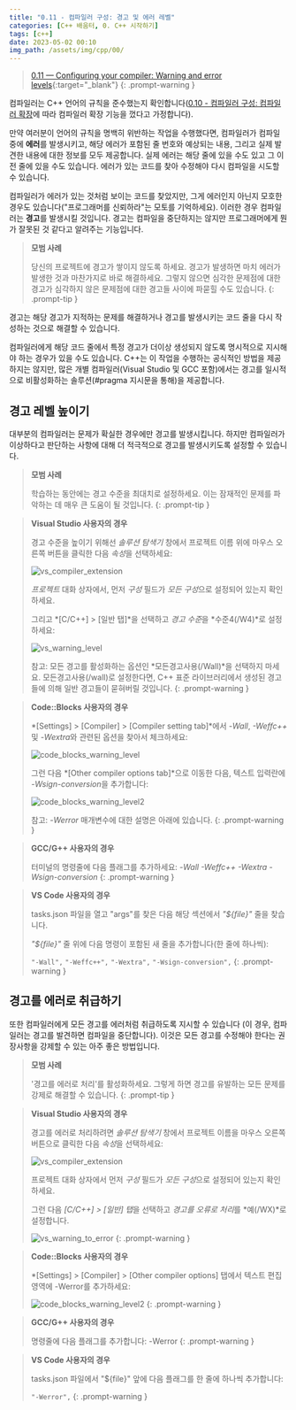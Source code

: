 ```yaml
---
title: "0.11 - 컴파일러 구성: 경고 및 에러 레벨"
categories: [C++ 배움터, 0. C++ 시작하기]
tags: [c++]
date: 2023-05-02 00:10
img_path: /assets/img/cpp/00/
---
```


> [0.11 — Configuring your compiler: Warning and error levels](https://www.learncpp.com/cpp-tutorial/configuring-your-compiler-warning-and-error-levels/){:target="_blank"}
{: .prompt-warning }


컴파일러는 C++ 언어의 규칙을 준수했는지 확인합니다([0.10 - 컴파일러 구성: 컴파일러 확장](2023-05-01-0.10-configuring-your-compiler-compiler-extensions.md)에 따라 컴파일러 확장 기능을 껐다고 가정합니다).

만약 여러분이 언어의 규칙을 명백히 위반하는 작업을 수행했다면, 컴파일러가 컴파일 중에 **에러**를 발생시키고, 해당 에러가 포함된 줄 번호와 예상되는 내용, 그리고 실제 발견한 내용에 대한 정보를 모두 제공합니다. 실제 에러는 해당 줄에 있을 수도 있고 그 이전 줄에 있을 수도 있습니다. 에러가 있는 코드를 찾아 수정해야 다시 컴파일을 시도할 수 있습니다.

컴파일러가 에러가 있는 것처럼 보이는 코드를 찾았지만, 그게 에러인지 아닌지 모호한 경우도 있습니다("프로그래머를 신뢰하라"는 모토를 기억하세요). 이러한 경우 컴파일러는 **경고**를 발생시킬 것입니다. 경고는 컴파일을 중단하지는 않지만 프로그래머에게 뭔가 잘못된 것 같다고 알려주는 기능입니다.

> **모범 사례**
>
> 당신의 프로젝트에 경고가 쌓이지 않도록 하세요. 경고가 발생하면 마치 에러가 발생한 것과 마찬가지로 바로 해결하세요. 그렇지 않으면 심각한 문제점에 대한 경고가 심각하지 않은 문제점에 대한 경고들 사이에 파묻힐 수도 있습니다.
{: .prompt-tip }

경고는 해당 경고가 지적하는 문제를 해결하거나 경고를 발생시키는 코드 줄을 다시 작성하는 것으로 해결할 수 있습니다.

컴파일러에게 해당 코드 줄에서 특정 경고가 더이상 생성되지 않도록 명시적으로 지시해야 하는 경우가 있을 수도 있습니다. C++는 이 작업을 수행하는 공식적인 방법을 제공하지는 않지만, 많은 개별 컴파일러(Visual Studio 및 GCC 포함)에서는 경고를 일시적으로 비활성화하는 솔루션(#pragma 지시문을 통해)을 제공합니다.

## **경고 레벨 높이기**

대부분의 컴파일러는 문제가 확실한 경우에만 경고를 발생시킵니다. 하지만 컴파일러가 이상하다고 판단하는 사항에 대해 더 적극적으로 경고를 발생시키도록 설정할 수 있습니다.

> **모범 사례**
>
> 학습하는 동안에는 경고 수준을 최대치로 설정하세요. 이는 잠재적인 문제를 파악하는 데 매우 큰 도움이 될 것입니다.
{: .prompt-tip }

> **Visual Studio 사용자의 경우**
>
> 경고 수준을 높이기 위해선 _솔루션 탐색기_ 창에서 프로젝트 이름 위에 마우스 오른쪽 버튼을 클릭한 다음 *속성*을 선택하세요:
>
> ![vs_compiler_extension](vs_compiler_extension.png)
>
> _프로젝트_ 대화 상자에서, 먼저 _구성_ 필드가 *모든 구성*으로 설정되어 있는지 확인하세요.
>
> 그리고 *[C/C++] > [일반 탭]*을 선택하고 *경고 수준*을 *수준4(/W4)*로 설정하세요:
>
> ![vs_warning_level](vs_warning_level.png)
>
> 참고: 모든 경고를 활성화하는 옵션인 *모든경고사용(/Wall)*을 선택하지 마세요. 모든경고사용(/wall)로 설정한다면, C++ 표준 라이브러리에서 생성된 경고들에 의해 일반 경고들이 묻혀버릴 것입니다.
{: .prompt-warning }

> **Code::Blocks 사용자의 경우**
>
> *[Settings] > [Compiler] > [Compiler setting tab]*에서 _-Wall_, _-Weffc++_ 및 *-Wextra*와 관련된 옵션을 찾아서 체크하세요:
>
> ![code_blocks_warning_level](code_blocks_warning_level.png)
>
> 그런 다음 *[Other compiler options tab]*으로 이동한 다음, 텍스트 입력란에 *-Wsign-conversion*을 추가합니다:
>
> ![code_blocks_warning_level2](code_blocks_warning_level2.png)
>
> 참고: _-Werror_ 매개변수에 대한 설명은 아래에 있습니다.
{: .prompt-warning }

> **GCC/G++ 사용자의 경우**
>
> 터미널의 명령줄에 다음 플래그를 추가하세요: _-Wall -Weffc++ -Wextra -Wsign-conversion_
{: .prompt-warning }

> **VS Code 사용자의 경우**
> 
> tasks.json 파일을 열고 "args"를 찾은 다음 해당 섹션에서 _"${file}"_ 줄을 찾습니다.
> 
> _"${file}"_ 줄 위에 다음 명령이 포함된 새 줄을 추가합니다(한 줄에 하나씩):
> 
> `"-Wall",`
> `"-Weffc++",`
> `"-Wextra",`
> `"-Wsign-conversion",`
{: .prompt-warning }

## **경고를 에러로 취급하기**

또한 컴파일러에게 모든 경고를 에러처럼 취급하도록 지시할 수 있습니다 (이 경우, 컴파일러는 경고를 발견하면 컴파일을 중단합니다). 이것은 모든 경고를 수정해야 한다는 권장사항을 강제할 수 있는 아주 좋은 방법입니다.

> **모범 사례**
> 
> '경고를 에러로 처리'를 활성화하세요. 그렇게 하면 경고를 유발하는 모든 문제를 강제로 해결할 수 있습니다.
{: .prompt-tip }

> **Visual Studio 사용자의 경우**
> 
> 경고를 에러로 처리하려면 _솔루션 탐색기_ 창에서 프로젝트 이름을 마우스 오른쪽 버튼으로 클릭한 다음 *속성*을 선택하세요:
>
> ![vs_compiler_extension](vs_compiler_extension.png)
> 
> 프로젝트 대화 상자에서 먼저 _구성_ 필드가 *모든 구성*으로 설정되어 있는지 확인하세요.
> 
> 그런 다음 *[C/C++] > [일반] 탭*을 선택하고 *경고를 오류로 처리*를 *예(/WX)*로 설정합니다.
> 
> ![vs_warning_to_error](vs_warning_to_error.png)
{: .prompt-warning }

> **Code::Blocks 사용자의 경우**
> 
> *[Settings] > [Compiler] > [Other compiler options] 탭에서 텍스트 편집 영역에 -Werror를 추가하세요:
>
> ![code_blocks_warning_level2](code_blocks_warning_level2.png)
{: .prompt-warning }

> **GCC/G++ 사용자의 경우**
> 
> 명령줄에 다음 플래그를 추가합니다: -Werror
{: .prompt-warning }

> **VS Code 사용자의 경우**
> 
> tasks.json 파일에서 "${file}" 앞에 다음 플래그를 한 줄에 하나씩 추가합니다:
> 
> `"-Werror",`
{: .prompt-warning }
